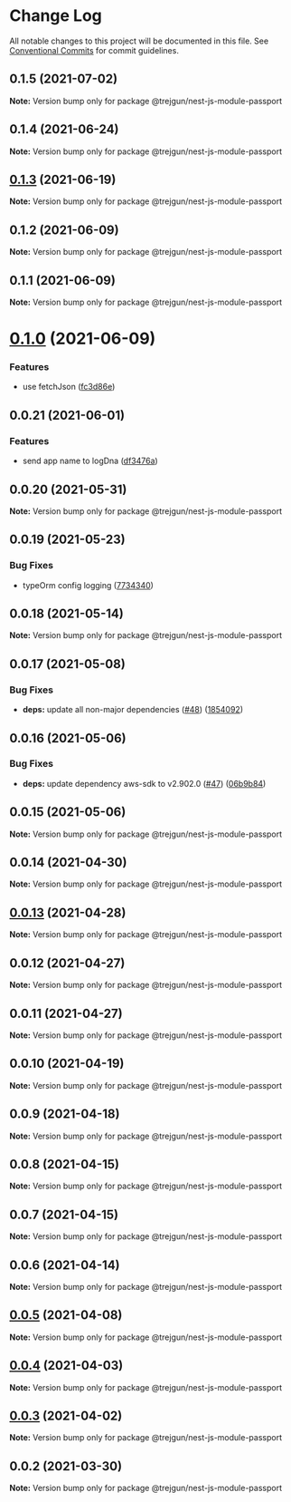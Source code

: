 # Change Log

All notable changes to this project will be documented in this file.
See [Conventional Commits](https://conventionalcommits.org) for commit guidelines.

## 0.1.5 (2021-07-02)

**Note:** Version bump only for package @trejgun/nest-js-module-passport





## 0.1.4 (2021-06-24)

**Note:** Version bump only for package @trejgun/nest-js-module-passport





## [0.1.3](https://github.com/trejgun/common-packages/compare/@trejgun/nest-js-module-passport@0.1.2...@trejgun/nest-js-module-passport@0.1.3) (2021-06-19)

**Note:** Version bump only for package @trejgun/nest-js-module-passport





## 0.1.2 (2021-06-09)

**Note:** Version bump only for package @trejgun/nest-js-module-passport





## 0.1.1 (2021-06-09)

**Note:** Version bump only for package @trejgun/nest-js-module-passport





# [0.1.0](https://github.com/trejgun/common-packages/compare/@trejgun/nest-js-module-passport@0.0.21...@trejgun/nest-js-module-passport@0.1.0) (2021-06-09)


### Features

* use fetchJson ([fc3d86e](https://github.com/trejgun/common-packages/commit/fc3d86e0a27e2cf4387d8706222abae24bde9b16))





## 0.0.21 (2021-06-01)


### Features

* send app name to logDna ([df3476a](https://github.com/trejgun/common-packages/commit/df3476a4a17098fdf80f99cf2400d114cd4e47ad))





## 0.0.20 (2021-05-31)

**Note:** Version bump only for package @trejgun/nest-js-module-passport





## 0.0.19 (2021-05-23)


### Bug Fixes

* typeOrm config logging ([7734340](https://github.com/trejgun/common-packages/commit/77343402c7e0c63d3d19bfc55df29b961f68eaaa))





## 0.0.18 (2021-05-14)

**Note:** Version bump only for package @trejgun/nest-js-module-passport





## 0.0.17 (2021-05-08)


### Bug Fixes

* **deps:** update all non-major dependencies ([#48](https://github.com/trejgun/common-packages/issues/48)) ([1854092](https://github.com/trejgun/common-packages/commit/1854092c4d51e9ec43aa1d75bb43037c21b11630))





## 0.0.16 (2021-05-06)


### Bug Fixes

* **deps:** update dependency aws-sdk to v2.902.0 ([#47](https://github.com/trejgun/common-packages/issues/47)) ([06b9b84](https://github.com/trejgun/common-packages/commit/06b9b845709c6eb67b7e04277f86ecb9bf19fc73))





## 0.0.15 (2021-05-06)

**Note:** Version bump only for package @trejgun/nest-js-module-passport





## 0.0.14 (2021-04-30)

**Note:** Version bump only for package @trejgun/nest-js-module-passport





## [0.0.13](https://github.com/trejgun/common-packages/compare/@trejgun/nest-js-module-passport@0.0.12...@trejgun/nest-js-module-passport@0.0.13) (2021-04-28)

**Note:** Version bump only for package @trejgun/nest-js-module-passport





## 0.0.12 (2021-04-27)

**Note:** Version bump only for package @trejgun/nest-js-module-passport





## 0.0.11 (2021-04-27)

**Note:** Version bump only for package @trejgun/nest-js-module-passport





## 0.0.10 (2021-04-19)

**Note:** Version bump only for package @trejgun/nest-js-module-passport





## 0.0.9 (2021-04-18)

**Note:** Version bump only for package @trejgun/nest-js-module-passport





## 0.0.8 (2021-04-15)

**Note:** Version bump only for package @trejgun/nest-js-module-passport





## 0.0.7 (2021-04-15)

**Note:** Version bump only for package @trejgun/nest-js-module-passport





## 0.0.6 (2021-04-14)

**Note:** Version bump only for package @trejgun/nest-js-module-passport





## [0.0.5](https://github.com/trejgun/common-packages/compare/@trejgun/nest-js-module-passport@0.0.4...@trejgun/nest-js-module-passport@0.0.5) (2021-04-08)

**Note:** Version bump only for package @trejgun/nest-js-module-passport





## [0.0.4](https://github.com/trejgun/common-packages/compare/@trejgun/nest-js-module-passport@0.0.3...@trejgun/nest-js-module-passport@0.0.4) (2021-04-03)

**Note:** Version bump only for package @trejgun/nest-js-module-passport





## [0.0.3](https://github.com/trejgun/common-packages/compare/@trejgun/nest-js-module-passport@0.0.2...@trejgun/nest-js-module-passport@0.0.3) (2021-04-02)

**Note:** Version bump only for package @trejgun/nest-js-module-passport





## 0.0.2 (2021-03-30)

**Note:** Version bump only for package @trejgun/nest-js-module-passport
